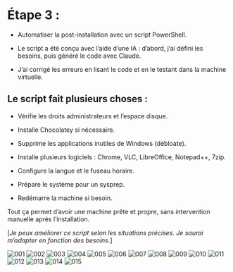 # Étape 3 :

- Automatiser la post-installation avec un script PowerShell.
    
- Le script a été conçu avec l’aide d’une IA : d’abord, j’ai défini les besoins, puis généré le code avec Claude.
    
- J’ai corrigé les erreurs en lisant le code et en le testant dans la machine virtuelle.
    

## Le script fait plusieurs choses :

- Vérifie les droits administrateurs et l’espace disque.
    
- Installe Chocolatey si nécessaire.
    
- Supprime les applications inutiles de Windows (débloate).
    
- Installe plusieurs logiciels : Chrome, VLC, LibreOffice, Notepad++, 7zip.
    
- Configure la langue et le fuseau horaire.
    
- Prépare le système pour un sysprep.
    
- Redémarre la machine si besoin.
    

Tout ça permet d’avoir une machine prête et propre, sans intervention manuelle après l’installation. 

[*Je peux améliorer ce script selon les situations précises. Je saurai m’adapter en fonction des besoins.*]

![001](https://github.com/user-attachments/assets/125859c9-9abd-4f55-ba54-2ea04669c208)
![002](https://github.com/user-attachments/assets/7a6a820e-ffcb-40b5-bc45-5c0c3c1a0735)
![003](https://github.com/user-attachments/assets/54889bdd-36b7-4413-9f4e-c9a67d69db1c)
![004](https://github.com/user-attachments/assets/eb7e67d2-587c-4a13-9ea7-59f9feaa882d)
![005](https://github.com/user-attachments/assets/6fe89e10-123a-47a2-a26a-9327e9f4a50a)
![006](https://github.com/user-attachments/assets/5551fbe3-bd65-4b4c-92b1-30dd15527ebc)
![007](https://github.com/user-attachments/assets/7350a828-e774-484f-ae34-1664052ad2b1)
![008](https://github.com/user-attachments/assets/1fbfe0c0-064c-45ce-b356-ac5fb7edc478)
![009](https://github.com/user-attachments/assets/db3f970c-f6ce-4454-85c4-0a51cac2a2ef)
![010](https://github.com/user-attachments/assets/a3519023-c820-447f-bc9e-f62d3c63892d)
![011](https://github.com/user-attachments/assets/23d79dc9-20fb-4932-acc0-5b3a49521a79)
![012](https://github.com/user-attachments/assets/8694915f-989f-4210-bf1e-61e25f2f99e6)
![013](https://github.com/user-attachments/assets/0a4e3419-f111-4d0d-8eb6-8c89805a8dcd)
![014](https://github.com/user-attachments/assets/6c22e939-f850-4447-847c-135a40c93d7e)
![015](https://github.com/user-attachments/assets/127aab8e-497b-419d-8c78-84827276cd6d)
